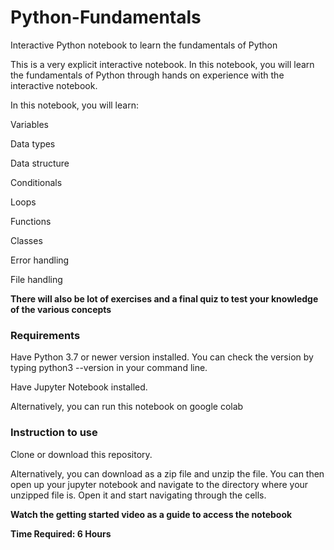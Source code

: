 # Python-Fundamentals
Interactive Python notebook to learn the fundamentals of Python

This is a very explicit interactive notebook. In this notebook, you will learn the fundamentals of Python through hands on experience with the interactive notebook. 

In this notebook, you will learn:

Variables

Data types

Data structure

Conditionals

Loops

Functions

Classes

Error handling

File handling

**There will also be lot of exercises and a final quiz to test your knowledge of the various concepts**

### Requirements

Have Python 3.7 or newer version installed. You can check the version by typing python3 --version in your command line. 

Have Jupyter Notebook installed.

Alternatively, you can run this notebook on google colab

### Instruction to use

Clone or download this repository.

Alternatively, you can download as a zip file and unzip the file. You can then open up your jupyter notebook and navigate to the directory where your unzipped file is. Open it and start navigating through the cells.

**Watch the getting started video as a guide to access the notebook**

**Time Required: 6 Hours**

